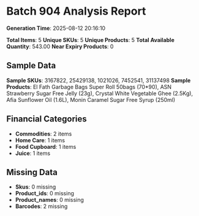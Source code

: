 # Batch 904 Analysis Report

**Generation Time**: 2025-08-12 20:16:10

**Total Items**: 5
**Unique SKUs**: 5
**Unique Products**: 5
**Total Available Quantity**: 543.00
**Near Expiry Products**: 0

## Sample Data
**Sample SKUs**: 3167822, 25429138, 1021026, 7452541, 31137498
**Sample Products**: El Fath Garbage Bags Super Roll 50bags (70*90), ASN Strawberry Sugar Free Jelly (23g), Crystal White Vegetable Ghee (2.5Kg), Afia Sunflower Oil (1.6L), Monin Caramel Sugar Free Syrup (250ml)

## Financial Categories
- **Commodities**: 2 items
- **Home Care**: 1 items
- **Food Cupboard**: 1 items
- **Juice**: 1 items

## Missing Data
- **Skus**: 0 missing
- **Product_ids**: 0 missing
- **Product_names**: 0 missing
- **Barcodes**: 2 missing
